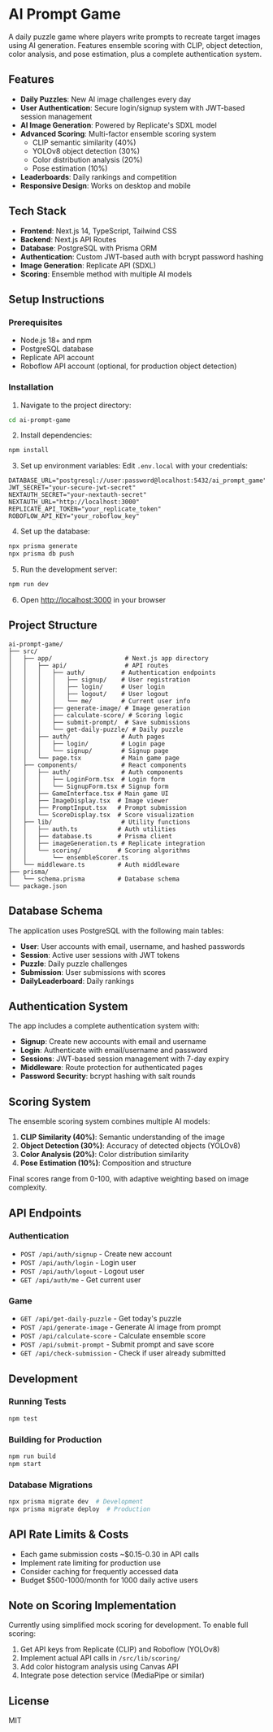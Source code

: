 # AI Prompt Game

A daily puzzle game where players write prompts to recreate target images using AI generation. Features ensemble scoring with CLIP, object detection, color analysis, and pose estimation, plus a complete authentication system.

## Features

- **Daily Puzzles**: New AI image challenges every day
- **User Authentication**: Secure login/signup system with JWT-based session management
- **AI Image Generation**: Powered by Replicate's SDXL model
- **Advanced Scoring**: Multi-factor ensemble scoring system
  - CLIP semantic similarity (40%)
  - YOLOv8 object detection (30%)
  - Color distribution analysis (20%)
  - Pose estimation (10%)
- **Leaderboards**: Daily rankings and competition
- **Responsive Design**: Works on desktop and mobile

## Tech Stack

- **Frontend**: Next.js 14, TypeScript, Tailwind CSS
- **Backend**: Next.js API Routes
- **Database**: PostgreSQL with Prisma ORM
- **Authentication**: Custom JWT-based auth with bcrypt password hashing
- **Image Generation**: Replicate API (SDXL)
- **Scoring**: Ensemble method with multiple AI models

## Setup Instructions

### Prerequisites

- Node.js 18+ and npm
- PostgreSQL database
- Replicate API account
- Roboflow API account (optional, for production object detection)

### Installation

1. Navigate to the project directory:
```bash
cd ai-prompt-game
```

2. Install dependencies:
```bash
npm install
```

3. Set up environment variables:
Edit `.env.local` with your credentials:
```
DATABASE_URL="postgresql://user:password@localhost:5432/ai_prompt_game"
JWT_SECRET="your-secure-jwt-secret"
NEXTAUTH_SECRET="your-nextauth-secret"
NEXTAUTH_URL="http://localhost:3000"
REPLICATE_API_TOKEN="your_replicate_token"
ROBOFLOW_API_KEY="your_roboflow_key"
```

4. Set up the database:
```bash
npx prisma generate
npx prisma db push
```

5. Run the development server:
```bash
npm run dev
```

6. Open [http://localhost:3000](http://localhost:3000) in your browser

## Project Structure

```
ai-prompt-game/
├── src/
│   ├── app/                    # Next.js app directory
│   │   ├── api/                # API routes
│   │   │   ├── auth/          # Authentication endpoints
│   │   │   │   ├── signup/    # User registration
│   │   │   │   ├── login/     # User login
│   │   │   │   ├── logout/    # User logout
│   │   │   │   └── me/        # Current user info
│   │   │   ├── generate-image/ # Image generation
│   │   │   ├── calculate-score/ # Scoring logic
│   │   │   ├── submit-prompt/  # Save submissions
│   │   │   └── get-daily-puzzle/ # Daily puzzle
│   │   ├── auth/              # Auth pages
│   │   │   ├── login/         # Login page
│   │   │   └── signup/        # Signup page
│   │   └── page.tsx           # Main game page
│   ├── components/            # React components
│   │   ├── auth/              # Auth components
│   │   │   ├── LoginForm.tsx  # Login form
│   │   │   └── SignupForm.tsx # Signup form
│   │   ├── GameInterface.tsx # Main game UI
│   │   ├── ImageDisplay.tsx  # Image viewer
│   │   ├── PromptInput.tsx   # Prompt submission
│   │   └── ScoreDisplay.tsx  # Score visualization
│   ├── lib/                   # Utility functions
│   │   ├── auth.ts           # Auth utilities
│   │   ├── database.ts       # Prisma client
│   │   ├── imageGeneration.ts # Replicate integration
│   │   └── scoring/          # Scoring algorithms
│   │       └── ensembleScorer.ts
│   └── middleware.ts         # Auth middleware
├── prisma/
│   └── schema.prisma         # Database schema
└── package.json
```

## Database Schema

The application uses PostgreSQL with the following main tables:

- **User**: User accounts with email, username, and hashed passwords
- **Session**: Active user sessions with JWT tokens
- **Puzzle**: Daily puzzle challenges
- **Submission**: User submissions with scores
- **DailyLeaderboard**: Daily rankings

## Authentication System

The app includes a complete authentication system with:

- **Signup**: Create new accounts with email and username
- **Login**: Authenticate with email/username and password
- **Sessions**: JWT-based session management with 7-day expiry
- **Middleware**: Route protection for authenticated pages
- **Password Security**: bcrypt hashing with salt rounds

## Scoring System

The ensemble scoring system combines multiple AI models:

1. **CLIP Similarity (40%)**: Semantic understanding of the image
2. **Object Detection (30%)**: Accuracy of detected objects (YOLOv8)
3. **Color Analysis (20%)**: Color distribution similarity
4. **Pose Estimation (10%)**: Composition and structure

Final scores range from 0-100, with adaptive weighting based on image complexity.

## API Endpoints

### Authentication
- `POST /api/auth/signup` - Create new account
- `POST /api/auth/login` - Login user
- `POST /api/auth/logout` - Logout user
- `GET /api/auth/me` - Get current user

### Game
- `GET /api/get-daily-puzzle` - Get today's puzzle
- `POST /api/generate-image` - Generate AI image from prompt
- `POST /api/calculate-score` - Calculate ensemble score
- `POST /api/submit-prompt` - Submit prompt and save score
- `GET /api/check-submission` - Check if user already submitted

## Development

### Running Tests
```bash
npm test
```

### Building for Production
```bash
npm run build
npm start
```

### Database Migrations
```bash
npx prisma migrate dev  # Development
npx prisma migrate deploy  # Production
```

## API Rate Limits & Costs

- Each game submission costs ~$0.15-0.30 in API calls
- Implement rate limiting for production use
- Consider caching for frequently accessed data
- Budget $500-1000/month for 1000 daily active users

## Note on Scoring Implementation

Currently using simplified mock scoring for development. To enable full scoring:

1. Get API keys from Replicate (CLIP) and Roboflow (YOLOv8)
2. Implement actual API calls in `/src/lib/scoring/`
3. Add color histogram analysis using Canvas API
4. Integrate pose detection service (MediaPipe or similar)

## License

MIT
